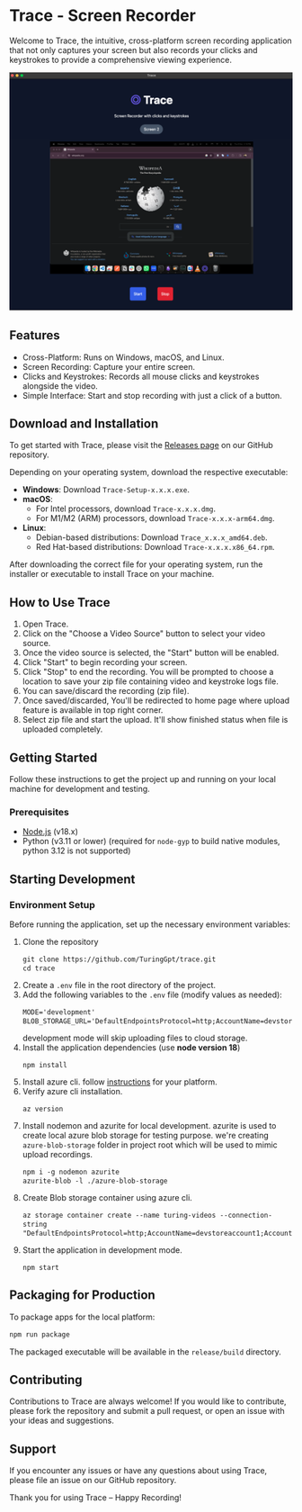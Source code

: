 # Trace - Screen Recorder

Welcome to Trace, the intuitive, cross-platform screen recording application that not only captures your screen but also records your clicks and keystrokes to provide a comprehensive viewing experience.

![screenshot](.erb/img/ss.png)

## Features

- Cross-Platform: Runs on Windows, macOS, and Linux.
- Screen Recording: Capture your entire screen.
- Clicks and Keystrokes: Records all mouse clicks and keystrokes alongside the video.
- Simple Interface: Start and stop recording with just a click of a button.

## Download and Installation

To get started with Trace, please visit the [Releases page](https://github.com/suraj-turing/trace/releases) on our GitHub repository.

Depending on your operating system, download the respective executable:

- **Windows**: Download `Trace-Setup-x.x.x.exe`.
- **macOS**:
  - For Intel processors, download `Trace-x.x.x.dmg`.
  - For M1/M2 (ARM) processors, download `Trace-x.x.x-arm64.dmg`.
- **Linux**:
  - Debian-based distributions: Download `Trace_x.x.x_amd64.deb`.
  - Red Hat-based distributions: Download `Trace-x.x.x.x86_64.rpm`.

After downloading the correct file for your operating system, run the installer or executable to install Trace on your machine.

## How to Use Trace

1. Open Trace.
2. Click on the "Choose a Video Source" button to select your video source.
3. Once the video source is selected, the "Start" button will be enabled.
4. Click "Start" to begin recording your screen.
5. Click "Stop" to end the recording. You will be prompted to choose a location to save your zip file containing video and keystroke logs file.
6. You can save/discard the recording (zip file).
7. Once saved/discarded, You'll be redirected to home page where upload feature is available in top right corner.
8. Select zip file and start the upload. It'll show finished status when file is uploaded completely.

## Getting Started

Follow these instructions to get the project up and running on your local machine for development and testing.

### Prerequisites

- [Node.js](https://nodejs.org/) (v18.x)
- Python (v3.11 or lower) (required for `node-gyp` to build native modules, python 3.12 is not supported)

## Starting Development

### Environment Setup

Before running the application, set up the necessary environment variables:

1. Clone the repository
   ```
   git clone https://github.com/TuringGpt/trace.git
   cd trace
   ```
2. Create a `.env` file in the root directory of the project.
3. Add the following variables to the `.env` file (modify values as needed):
   ```plaintext
   MODE='development'
   BLOB_STORAGE_URL='DefaultEndpointsProtocol=http;AccountName=devstoreaccount1;AccountKey=Eby8vdM02xNOcqFlqUwJPLlmEtlCDXJ1OUzFT50uSRZ6IFsuFq2UVErCz4I6tq/K1SZFPTOtr/KBHBeksoGMGw==;BlobEndpoint=http://127.0.0.1:10000/devstoreaccount1;'
   ```
   development mode will skip uploading files to cloud storage.
4. Install the application dependencies (use **node version 18**)
   ```
   npm install
   ```
5. Install azure cli. follow [instructions](https://learn.microsoft.com/en-us/cli/azure/install-azure-cli) for your platform.
6. Verify azure cli installation.
   ```
   az version
   ```
7. Install nodemon and azurite for local development. azurite is used to create local azure blob storage for testing purpose. we're creating `azure-blob-storage` folder in project root which will be used to mimic upload recordings.
   ```
   npm i -g nodemon azurite
   azurite-blob -l ./azure-blob-storage
   ```
8. Create Blob storage container using azure cli.
   ```
   az storage container create --name turing-videos --connection-string "DefaultEndpointsProtocol=http;AccountName=devstoreaccount1;AccountKey=Eby8vdM02xNOcqFlqUwJPLlmEtlCDXJ1OUzFT50uSRZ6IFsuFq2UVErCz4I6tq/K1SZFPTOtr/KBHBeksoGMGw==;BlobEndpoint=http://127.0.0.1:10000/devstoreaccount1;"
   ```
9. Start the application in development mode.
   ```
   npm start
   ```

## Packaging for Production

To package apps for the local platform:

```bash
npm run package
```

The packaged executable will be available in the `release/build` directory.

## Contributing

Contributions to Trace are always welcome! If you would like to contribute, please fork the repository and submit a pull request, or open an issue with your ideas and suggestions.

## Support

If you encounter any issues or have any questions about using Trace, please file an issue on our GitHub repository.

Thank you for using Trace – Happy Recording!
